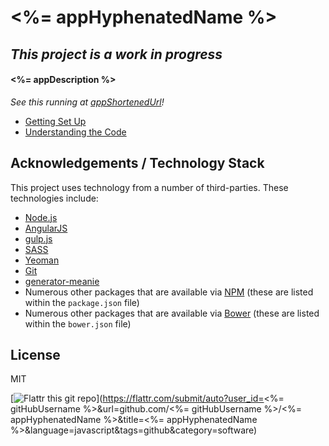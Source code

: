 # <%= appHyphenatedName %>

## _**This project is a work in progress**_

#### <%= appDescription %>

_See this running at [appShortenedUrl](<%= appCompleteUrl %>)!_

- [Getting Set Up](./docs/getting-set-up.md)
- [Understanding the Code](./docs/understanding-the-code.md)

## Acknowledgements / Technology Stack

This project uses technology from a number of third-parties. These technologies include:

- [Node.js](http://nodejs.org/)
- [AngularJS](https://angularjs.org/)
- [gulp.js](http://http://gulpjs.com/)
- [SASS](http://sass-lang.com/)
- [Yeoman](http://yeoman.io/)
- [Git](http://git-scm.com/)
- [generator-meanie](https://github.com/levisl176/generator-meanie)
- Numerous other packages that are available via [NPM](http://npmjs.org/) 
  (these are listed within the `package.json` file)
- Numerous other packages that are available via [Bower](http://bower.io/) 
  (these are listed within the `bower.json` file)

## License

MIT

[![Flattr this git repo](http://api.flattr.com/button/flattr-badge-large.png)](https://flattr.com/submit/auto?user_id=<%= gitHubUsername %>&url=github.com/<%= gitHubUsername %>/<%= appHyphenatedName %>&title=<%= appHyphenatedName %>&language=javascript&tags=github&category=software)
